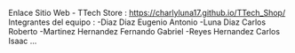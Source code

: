 Enlace Sitio Web - TTech Store : https://charlyluna17.github.io/TTech_Shop/
Integrantes del equipo : 
-Diaz Diaz Eugenio Antonio
-Luna Diaz Carlos Roberto
-Martinez Hernandez Fernando Gabriel
-Reyes Hernandez Carlos Isaac
...

